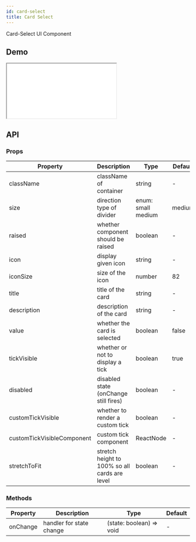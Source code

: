 ```yaml
---
id: card-select
title: Card Select
---
```


Card-Select UI Component

## Demo

<iframe src="/storybook-static/iframe.html?id=components-card-select--default"></iframe>

## API

### Props

| Property                   | Description                                   | Type               | Default |
| -------------------------- | --------------------------------------------- | ------------------ | ------- |
| className                  | className of container                        | string             | -       |
| size                       | direction type of divider                     | enum: small medium | medium  |
| raised                     | whether component should be raised            | boolean            | -       |
| icon                       | display given icon                            | string             | -       |
| iconSize                   | size of the icon                              | number             | 82      |
| title                      | title of the card                             | string             | -       |
| description                | description of the card                       | string             | -       |
| value                      | whether the card is selected                  | boolean            | false   |
| tickVisible                | whether or not to display a tick              | boolean            | true    |
| disabled                   | disabled state (onChange still fires)         | boolean            | -       |
| customTickVisible          | whether to render a custom tick               | boolean            | -       |
| customTickVisibleComponent | custom tick component                         | ReactNode          | -       |
| stretchToFit               | stretch height to 100% so all cards are level | boolean            | -       |

### Methods

| Property | Description              | Type                     | Default |
| -------- | ------------------------ | ------------------------ | ------- |
| onChange | handler for state change | (state: boolean) => void | -       |
